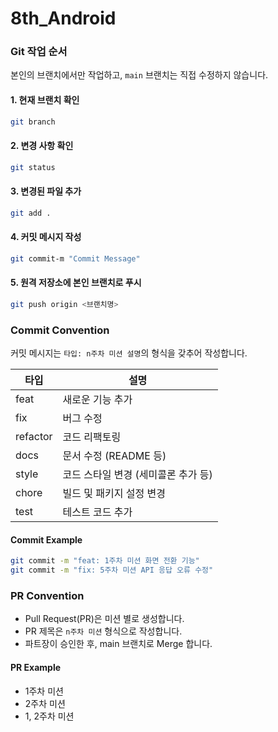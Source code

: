 # 8th_Android

### Git 작업 순서

본인의 브랜치에서만 작업하고, `main` 브랜치는 직접 수정하지 않습니다.

#### 1. 현재 브랜치 확인
```sh
git branch
```

#### 2. 변경 사항 확인
```sh
git status
```

#### 3. 변경된 파일 추가
```sh
git add .
```

#### 4. 커밋 메시지 작성
```sh
git commit-m "Commit Message"
```

#### 5. 원격 저장소에 본인 브랜치로 푸시
```sh
git push origin <브랜치명>
```

### Commit Convention

커밋 메시지는 `타입: n주차 미션 설명`의 형식을 갖추어 작성합니다.

| 타입      | 설명                           |
|-----------|--------------------------------|
| feat      | 새로운 기능 추가               |
| fix       | 버그 수정                      |
| refactor  | 코드 리팩토링                  |
| docs      | 문서 수정 (README 등)          |
| style     | 코드 스타일 변경 (세미콜론 추가 등)|
| chore     | 빌드 및 패키지 설정 변경       |
| test      | 테스트 코드 추가               |

#### Commit Example
```sh
git commit -m "feat: 1주차 미션 화면 전환 기능"
git commit -m "fix: 5주차 미션 API 응답 오류 수정"
```

### PR Convention

- Pull Request(PR)은 미션 별로 생성합니다.
- PR 제목은 `n주차 미션` 형식으로 작성합니다.
- 파트장이 승인한 후, main 브랜치로 Merge 합니다.

#### PR Example
- 1주차 미션
- 2주차 미션
- 1, 2주차 미션
